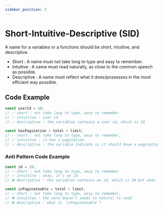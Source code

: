 ```yaml
---
sidebar_position: 3
---
```


# Short-Intuitive-Descriptive (SID)

A name for a variables or a functions should be short, intuitive, and descriptive.

- Short : A name must not take long to type and easy to remember.
- Intuitive : A name must read naturally, as close to the common speech as possible.
- Descriptive : A name must reflect what it does/possesses in the most efficient way possible.

## Code Example

```js
const userId = 10;
// ✅ short : not take long to type, easy to remember
// ✅ intuitive : user id
// ✅ descriptive : the variables contains a user id, which is 10

const hasPagination = total > limit;
// ✅ short : not take long to type, easy to remember,
// ✅ intuitive : it has a pagination
// ✅ descriptive : the variable indicate is it should have a pagination or not
```

### Anti Pattern Code Example

```js
const id = 10;
// ✅ short : not take long to type, easy to remember
// ✅ intuitive : okay, it's an id
// ❌ descriptive : the variables contains an id, which is 10 but what id?

const isPaginateable = total > limit;
// ✅ short : not take long to type, easy to remember,
// ❌ intuitive : the word doesn't seems to natural to read
// ❌ descriptive : what is `isPaginateable`?
```
